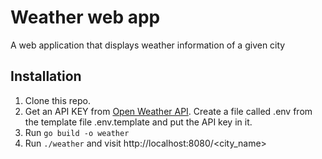 # Weather web app
A web application that displays weather information of a given city
## Installation
1. Clone this repo.
2. Get an API KEY from [Open Weather API](https://openweathermap.org/). Create a file called .env from the template file .env.template and put the API key in it.
3. Run `go build -o weather`
4. Run `./weather` and visit http://localhost:8080/<city_name>